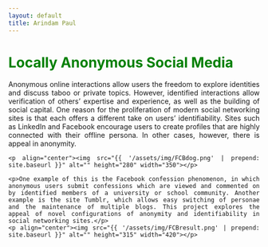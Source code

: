 ```yaml
---
layout: default
title: Arindam Paul
---
```


<div class="intro" align="justify">
	<h1 class="pageTitle"><font color="green">Locally Anonymous Social Media</font></h1>
	<p>Anonymous online interactions allow users the freedom to explore identities and discuss taboo or private topics. However, identified interactions allow verification of others’ expertise and experience, as well as the building of social capital.  One reason for the proliferation of modern social networking sites is that each offers a different take on users’ identifiability. Sites such as LinkedIn and Facebook encourage users to create profiles that are highly connected with their offline persona. In other cases, however, there is appeal in anonymity. </p>

	<p align="center"><img src="{{ '/assets/img/FCBdog.png' | prepend: site.baseurl }}" alt="" height="280" width="350"></p>

	<p>One example of this is the Facebook confession phenomenon, in which anonymous users submit confessions which are viewed and commented on by identified members of a university or school community. Another example is the site Tumblr, which allows easy switching of personae and the maintenance of multiple blogs. This project explores the appeal of novel configurations of anonymity and identifiability in social networking sites.</p>
	<p align="center"><img src="{{ '/assets/img/FCBresult.png' | prepend: site.baseurl }}" alt="" height="315" width="420"></p>
</div>
